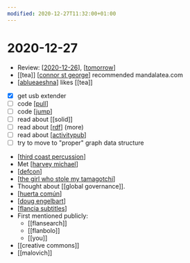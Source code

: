 ```yaml
---
modified: 2020-12-27T11:32:00+01:00
---
```


# 2020-12-27

- Review: [[2020-12-26]], [[tomorrow]]
- [[tea]] [[connor st george]] recommended mandalatea.com
- [[ablueaeshna]] likes [[tea]]
- [x] get usb extender
- [ ] code [[pull]]
- [ ] code [[jump]]
- [ ] read about [[solid]]
- [ ] read about [[rdf]] (more)
- [ ] read about [[activitypub]]
- [ ] try to move to "proper" graph data structure
- [[third coast percussion]]
- Met [[harvey michael]]
- [[defcon]]
- [[the girl who stole my tamagotchi]]
- Thought about [[global governance]].
- [[huerta común]]
- [[doug engelbart]]
- [[flancia subtitles]]
- First mentioned publicly:
  - [[flansearch]]
  - [[flanbolo]]
  - [[you]]
- [[creative commons]]
- [[malovich]]

[//begin]: # "Autogenerated link references for markdown compatibility"
[2020-12-26]: 2020-12-26 "2020-12-26"
[tomorrow]: ../tomorrow "Tomorrow"
[connor st george]: ../connor-st-george "Connor St George"
[ablueaeshna]: ../ablueaeshna "Ablueaeshna"
[pull]: ../pull "Pull"
[jump]: ../jump "Jump"
[rdf]: ../rdf "RDF"
[activitypub]: ../activitypub "ActivityPub"
[third coast percussion]: ../third-coast-percussion "Third Coast Percussion"
[harvey michael]: ../harvey-michael "Harvey Michael"
[defcon]: ../defcon "Defcon"
[the girl who stole my tamagotchi]: ../the-girl-who-stole-my-tamagotchi "The Girl Who Stole My Tamagotchi"
[huerta común]: ../huerta-común "Huerta Común"
[doug engelbart]: ../doug-engelbart "Doug Engelbart"
[flancia subtitles]: ../flancia-subtitles "Flancia Subtitles"
[//end]: # "Autogenerated link references"